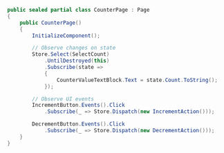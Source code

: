﻿```csharp
public sealed partial class CounterPage : Page
{
    public CounterPage()
    {
        InitializeComponent();

        // Observe changes on state
        Store.Select(SelectCount)
            .UntilDestroyed(this)
            .Subscribe(state =>
            {
                CounterValueTextBlock.Text = state.Count.ToString();
            });

        // Observe UI events
        IncrementButton.Events().Click
            .Subscribe(_ => Store.Dispatch(new IncrementAction()));

        DecrementButton.Events().Click
            .Subscribe(_ => Store.Dispatch(new DecrementAction()));
    }
}
```